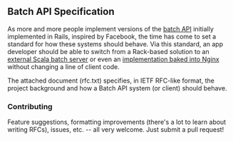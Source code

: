 ## Batch API Specification

As more and more people implement versions of the [batch API](http://github.com/arsduo/batch_api) initially implemented in Rails, inspired by Facebook, the time has come to set a standard for how these systems should behave.  Via this standard, an app developer should be able to switch from a Rack-based solution to an [external Scala batch server](https://github.com/chad/batch_api_server) or even an [implementation baked into Nginx](https://github.com/i0rek/butcher) without changing a line of client code.

The attached document (rfc.txt) specifies, in IETF RFC-like format, the project background and how a Batch API system (or client) should behave.

### Contributing

Feature suggestions, formatting improvements (there's a lot to learn about writing RFCs), issues, etc. -- all very welcome.  Just submit a pull request!